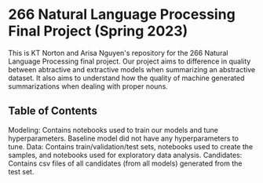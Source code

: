 # 266 Natural Language Processing Final Project (Spring 2023)

This is KT Norton and Arisa Nguyen's repository for the 266 Natural Language Processing final project. Our project aims to difference in quality between abtractive and extractive models when summarizing an abstractive dataset.  It also aims to understand how the quality of machine generated summarizations when dealing with proper nouns. 

## Table of Contents

Modeling: Contains notebooks used to train our models and tune hyperparameters. Baseline model did not have any hyperparameters to tune. 
Data: Contains train/validation/test sets, notebooks used to create the samples, and notebooks used for exploratory data analysis. 
Candidates: Contains csv files of all candidates (from all models) generated from the test set.
